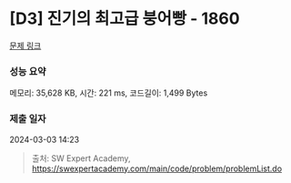 # [D3] 진기의 최고급 붕어빵 - 1860 

[문제 링크](https://swexpertacademy.com/main/code/problem/problemDetail.do?contestProbId=AV5LsaaqDzYDFAXc) 

### 성능 요약

메모리: 35,628 KB, 시간: 221 ms, 코드길이: 1,499 Bytes

### 제출 일자

2024-03-03 14:23



> 출처: SW Expert Academy, https://swexpertacademy.com/main/code/problem/problemList.do